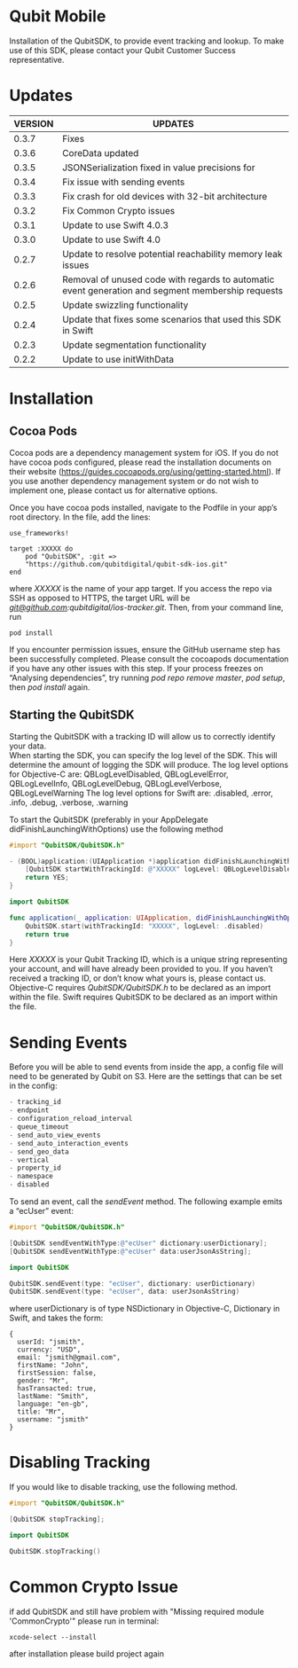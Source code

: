 # Qubit Mobile
Installation of the QubitSDK, to provide event tracking and lookup. To make use of this SDK, please contact your Qubit Customer Success representative.

# Updates


| VERSION | UPDATES |
|---|---|
| 0.3.7 | Fixes
| 0.3.6 | CoreData updated
| 0.3.5 | JSONSerialization fixed in value precisions for 
| 0.3.4 | Fix issue with sending events
| 0.3.3 | Fix crash for old devices with 32-bit architecture
| 0.3.2 | Fix Common Crypto issues
| 0.3.1 | Update to use Swift 4.0.3
| 0.3.0 | Update to use Swift 4.0
| 0.2.7 | Update to resolve potential reachability memory leak issues |
| 0.2.6 | Removal of unused code with regards to automatic event generation and segment membership requests|
| 0.2.5 | Update swizzling functionality|
| 0.2.4 | Update that fixes some scenarios that used this SDK in Swift |
| 0.2.3 | Update segmentation functionality |
| 0.2.2 | Update to use initWithData |


# Installation

## Cocoa Pods
Cocoa pods are a dependency management system for iOS. If you do not have cocoa pods configured, please read the installation documents on their website (https://guides.cocoapods.org/using/getting-started.html). If you use another dependency management system or do not wish to implement one, please contact us for alternative options.

Once you have cocoa pods installed, navigate to the Podfile in your app’s root directory. In the file, add the lines:

```
use_frameworks!

target :XXXXX do
    pod "QubitSDK", :git => 
    "https://github.com/qubitdigital/qubit-sdk-ios.git"
end
```

where *XXXXX* is the name of your app target. If you access the repo via SSH as opposed to HTTPS, the target URL will be *git@github.com:qubitdigital/ios-tracker.git*. Then, from your command line, run

```
pod install
```

If you encounter permission issues, ensure the GitHub username step has been successfully completed. Please consult the cocoapods documentation if you have any other issues with this step. If your process freezes on “Analysing dependencies”, try running *pod repo remove master*, *pod setup*, then *pod install* again.

## Starting the QubitSDK
Starting the QubitSDK with a tracking ID will allow us to correctly identify your data.  
When starting the SDK, you can specify the log level of the SDK.  This will determine the amount of logging the SDK will produce.
The log level options for Objective-C are: QBLogLevelDisabled, QBLogLevelError, QBLogLevelInfo, QBLogLevelDebug, QBLogLevelVerbose, QBLogLevelWarning
The log level options for Swift are: .disabled, .error, .info, .debug, .verbose, .warning

To start the QubitSDK (preferably in your AppDelegate didFinishLaunchingWithOptions) use the following method


```objective-c
#import "QubitSDK/QubitSDK.h"

- (BOOL)application:(UIApplication *)application didFinishLaunchingWithOptions:(NSDictionary *)launchOptions {
    [QubitSDK startWithTrackingId: @"XXXXX" logLevel: QBLogLevelDisabled];
    return YES;
}
```

```swift
import QubitSDK

func application(_ application: UIApplication, didFinishLaunchingWithOptions launchOptions: [UIApplicationLaunchOptionsKey: Any]?) -> Bool {
    QubitSDK.start(withTrackingId: "XXXXX", logLevel: .disabled)
    return true
}
```

Here *XXXXX* is your Qubit Tracking ID, which is a unique string representing your account, and will have already been provided to you. If you haven’t received a tracking ID, or don’t know what yours is, please contact us. 
Objective-C requires *QubitSDK/QubitSDK.h* to be declared as an import within the file.
Swift requires QubitSDK to be declared as an import within the file.

# Sending Events

Before you will be able to send events from inside the app, a config file will need to be generated by Qubit on S3.
Here are the settings that can be set in the config:

```javascript
- tracking_id
- endpoint
- configuration_reload_interval
- queue_timeout
- send_auto_view_events
- send_auto_interaction_events
- send_geo_data
- vertical
- property_id
- namespace
- disabled
```

To send an event, call the *sendEvent* method. The following example emits a “ecUser” event:

```objective-c
#import "QubitSDK/QubitSDK.h"

[QubitSDK sendEventWithType:@"ecUser" dictionary:userDictionary];
[QubitSDK sendEventWithType:@"ecUser" data:userJsonAsString];
```

```swift
import QubitSDK

QubitSDK.sendEvent(type: "ecUser", dictionary: userDictionary)
QubitSDK.sendEvent(type: "ecUser", data: userJsonAsString)
```

where userDictionary is of type NSDictionary in Objective-C, Dictionary in Swift, and takes the form:

```
{
  userId: "jsmith",
  currency: "USD",
  email: "jsmith@gmail.com",
  firstName: "John",
  firstSession: false,
  gender: "Mr",
  hasTransacted: true,
  lastName: "Smith",
  language: "en-gb",
  title: "Mr",
  username: "jsmith"
}
```

# Disabling Tracking
If you would like to disable tracking, use the following method.

```objective-c
#import "QubitSDK/QubitSDK.h"

[QubitSDK stopTracking];   
```

```swift
import QubitSDK

QubitSDK.stopTracking() 
```

# Common Crypto Issue
if add QubitSDK and still have problem with "Missing required module 'CommonCrypto'" please run in terminal:

```
xcode-select --install
```
after installation please build project again

